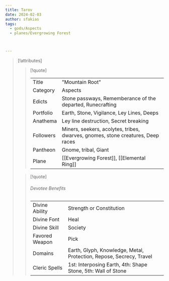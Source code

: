 ```yaml
---
title: Tarov
date: 2024-02-03
author: sfakias
tags:
  - gods/Aspects
  - planes/Evergrowing Forest



---
```

> [!attributes]
> 
> > [!quote]
> >
> > | | |
> > | --- | --- |
> > | Title | "Mountain Root" |
> > | Category | Aspects |
> > | Edicts | Stone passways, Rememberance of the departed, Runecrafting |
> > | Portfolio | Earth, Stone, Vigilance, Ley Lines, Deeps |
> > | Anathema | Ley line destruction, Secret breaking |
> > | Followers | Miners, seekers, acolytes, tribes, dwarves, gnomes, stone creatures, Deep races |
> > | Pantheon | Gnome, tribal, Giant |
> > | Plane | [[Evergrowing Forest]], [[Elemental Ring]] |
>
> > [!quote]
> > 
> > ###### Devotee Benefits
> > | | |
> > | --- | --- |
> > | Divine Ability | Strength or Constitution |
> > | Divine Font | Heal |
> > | Divine Skill | Society |
> > | Favored Weapon | Pick |
> > | Domains | Earth, Glyph, Knowledge, Metal, Protection, Repose, Secrecy, Travel |
> > | Cleric Spells | 1st: Interposing Earth, 4th: Shape Stone, 5th: Wall of Stone |
